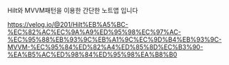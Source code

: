 Hilt와 MVVM패턴을 이용한 간단한 노트앱 입니다

https://velog.io/@201/Hilt%EB%A5%BC-%EC%82%AC%EC%9A%A9%ED%95%98%EC%97%AC-%EC%95%88%EB%93%9C%EB%A1%9C%EC%9D%B4%EB%93%9C-MVVM-%EC%95%84%ED%82%A4%ED%85%8D%EC%B3%90-%EA%B5%AC%ED%98%84%ED%95%98%EA%B8%B0
